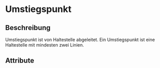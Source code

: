 # Umstiegspunkt

## Beschreibung

Umstiegspunkt ist von Haltestelle abgeleitet.
Ein Umstiegspunkt ist eine Haltestelle mit mindesten zwei Linien.


## Attribute
